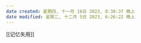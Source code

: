 ```yaml
---
date created: 星期四, 十一月 16日 2023, 8:38:37 晚上
date modified: 星期二, 十二月 5日 2023, 6:26:22 晚上
---
```

[[记忆失用]]